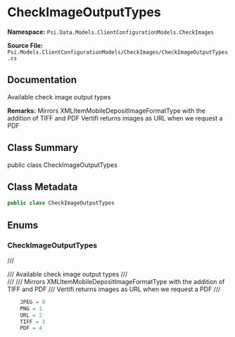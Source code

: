 # CheckImageOutputTypes

**Namespace:** `Psi.Data.Models.ClientConfigurationModels.CheckImages`

**Source File:** `Psi.Models.ClientConfigurationModels/CheckImages/CheckImageOutputTypes.cs`

## Documentation

Available check image output types

**Remarks:**
Mirrors XMLItemMobileDepositImageFormatType with the addition of TIFF and PDF
Vertifi returns images as URL when we request a PDF

## Class Summary

public class CheckImageOutputTypes

## Class Metadata

```typescript
public class CheckImageOutputTypes
```

## Enums

### CheckImageOutputTypes

/// <summary>
/// Available check image output types
/// </summary>
/// <remarks>
/// Mirrors XMLItemMobileDepositImageFormatType with the addition of TIFF and PDF
/// Vertifi returns images as URL when we request a PDF
/// </remarks>

```typescript
    JPEG = 0
    PNG = 1
    URL = 2
    TIFF = 3
    PDF = 4
```
